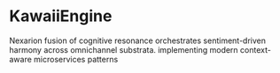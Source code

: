 # KawaiiEngine
Nexarion fusion of cognitive resonance orchestrates sentiment-driven harmony across omnichannel substrata. implementing modern context-aware microservices patterns

